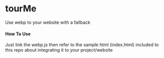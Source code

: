 # tourMe
Use webp to your website with a fallback

#### How To Use

Just link the webp.js then refer to the sample html (index.html) included to this repo about integrating it to your project/website
